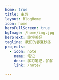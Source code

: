 ```yaml
---
home: true
title: 主页
layout: BlogHome
icon: home
heroFullScreen: true
bgImage: /home/img.jpg
heroText: 终将美好
tagline: 我们的春夏秋冬
projects:
  - icon: note
    name: 笔记
    desc: 学习笔记，拍拍
    link: /note/

---
```


